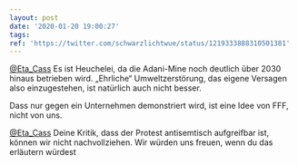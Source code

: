 ```yaml
---
layout: post
date: '2020-01-20 19:00:27'
tags: 
ref: 'https://twitter.com/schwarzlichtwue/status/1219333888310501381'
---
```

[@Eta_Cass](https://twitter.com/Eta_Cass) Es ist Heuchelei, da die Adani-Mine noch deutlich über 2030 hinaus betrieben wird. „Ehrliche“ Umweltzerstörung, das eigene Versagen also einzugestehen, ist natürlich auch nicht besser.

Dass nur gegen ein Unternehmen demonstriert wird, ist eine Idee von FFF, nicht von uns.

[@Eta_Cass](https://twitter.com/Eta_Cass) Deine Kritik, dass der Protest antisemtisch aufgreifbar ist, können wir nicht nachvollziehen. Wir würden uns freuen, wenn du das erläutern würdest